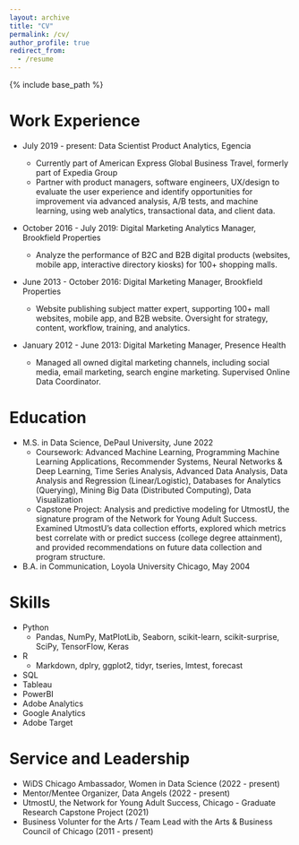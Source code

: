 ```yaml
---
layout: archive
title: "CV"
permalink: /cv/
author_profile: true
redirect_from:
  - /resume
---
```


{% include base_path %}

Work Experience
======
* July 2019 - present: Data Scientist Product Analytics, Egencia
  * Currently part of American Express Global Business Travel, formerly part of Expedia Group
  * Partner with product managers, software engineers, UX/design to evaluate the user experience and identify opportunities for improvement via advanced analysis, A/B tests, and machine learning, using web analytics, transactional data, and client data.

* October 2016 - July 2019: Digital Marketing Analytics Manager, Brookfield Properties
  * Analyze the performance of B2C and B2B digital products (websites, mobile app, interactive directory kiosks) for 100+ shopping malls. 
  
* June 2013 - October 2016: Digital Marketing Manager, Brookfield Properties
  * Website publishing subject matter expert, supporting 100+ mall websites, mobile app, and B2B website. Oversight for strategy, content, workflow, training, and analytics.
  
* January 2012 - June 2013: Digital Marketing Manager, Presence Health
  * Managed all owned digital marketing channels, including social media, email marketing, search engine marketing. Supervised Online Data Coordinator. 


Education
======
* M.S. in Data Science, DePaul University, June 2022
  * Coursework: Advanced Machine Learning, Programming Machine Learning Applications, Recommender Systems, Neural Networks & Deep Learning, Time Series Analysis, Advanced Data Analysis, Data Analysis and Regression (Linear/Logistic), Databases for Analytics (Querying), Mining Big Data (Distributed Computing), Data Visualization
  * Capstone Project: Analysis and predictive modeling for UtmostU, the signature program of the Network for Young Adult Success. Examined UtmostU’s data collection efforts, explored which metrics best correlate with or predict success (college degree attainment), and provided recommendations on future data collection and program structure.
* B.A. in Communication, Loyola University Chicago, May 2004


  
Skills
======
* Python
  * Pandas, NumPy, MatPlotLib, Seaborn, scikit-learn, scikit-surprise, SciPy, TensorFlow, Keras  
* R
  * Markdown, dplry, ggplot2, tidyr, tseries, lmtest, forecast
* SQL 
* Tableau
* PowerBI
* Adobe Analytics
* Google Analytics
* Adobe Target 
  
Service and Leadership
======
* WiDS Chicago Ambassador, Women in Data Science (2022 - present) 
* Mentor/Mentee Organizer, Data Angels (2022 - present) 
* UtmostU, the Network for Young Adult Success, Chicago - Graduate Research Capstone Project (2021) 
* Business Volunter for the Arts / Team Lead with the Arts & Business Council of Chicago (2011 - present) 
